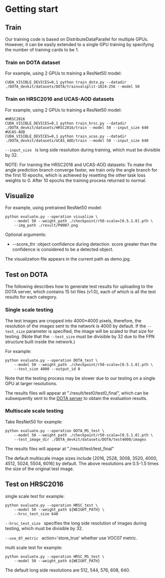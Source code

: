 # Getting start 
## Train
Our training code is based on DistributeDataParallel for multiple GPUs. However, it can be easily extended to a single GPU training by specifying the number of training cards to be 1.
### Train on DOTA dataset 
For example, using 2 GPUs to training a ResNet50 model:
```
CUDA_VISIBLE_DEVICES=0,1 python train_dota.py --datadir ./DOTA_devkit/datasets/DOTA/trainvalsplit-1024-256 --model 50 
```
### Train on HRSC2016 and UCAS-AOD datasets 
For example, using 2 GPUs to training a ResNet50 model:
```
#HRSC2016
CUDA_VISIBLE_DEVICES=0,1 python train_hrsc.py --datadir ./DOTA_devkit/datasets/HRSC2016/train --model 50 --input_size 640
#UCAS-AOD
CUDA_VISIBLE_DEVICES=0,1 python train_ucas.py --datadir ./DOTA_devkit/datasets/UCAS_AOD/train --model 50 --input_size 640
```
`--input_size ` is long side resolution during training,  which must be divisible by 32.

NOTE: For training the HRSC2016 and UCAS-AOD datasets: To make the angle prediction branch converge faster, we train only the angle branch for the first 10 epochs, which is achieved by resetting the other task loss weights to 0. After 10 epochs the training process returned to normal.

## Visualize
For example, using pretrained ResNet50 model:
```
python evaluate.py --operation visualize \
    --model 50 --weight_path ./checkpoint/r50-scale=[0.5.1.0].pth \
    --img_path ./result/P0007.png
```

Optional arguments:
* --score_thr :object confidence during detection. score greater than the confidence is considered to be a detected object.

The visualization file appears in the current path as demo.jpg.

## Test on DOTA
The following describes how to generate test results for uploading to the DOTA server, which contains 15 txt files (v1.0), each of which is all the test results for each category.
### Single scale testing
The test images are cropped into 4000×4000 pixels, therefore, the resolution of the images sent to the network is 4000 by default. If the `--test_size` parameter is specified, the image will be scaled to that size for testing. (Note that the `--test_size` must be divisible by 32 due to the FPN structure built inside the network.)

For example:
```
python evaluate.py --operation DOTA_test \
    --model 50 --weight_path ./checkpoint/r50-scale=[0.5.1.0].pth \
    --test_size 4000 --output_id 0
```

Note that the testing process may be slower due to our testing on a single GPU at larger resolutions.

The results files will appear at "./result/test0/test0_final", which can be subsequently sent to the [DOTA server](http://bed4rs.net:8001/login/) to obtain the evaluation results.

### Multiscale scale testing
Take ResNet50 for example:
```
python evaluate.py --operation DOTA_MS_test \
    --model 50 --weight_path ./checkpoint/r50-scale=[0.5.1.0].pth \
    --test_image_dir ./DOTA_devkit/datasets/DOTA/test4000/images
```
The results files will appear at "./result/test/test_final"

The default multiscale image sizes include [2016, 2528, 3008, 3520, 4000, 4512, 5024, 5504, 6016] by default. The above resolutions are 0.5-1.5 times the size of the original test image. 

## Test on HRSC2016
single scale test for example:
```
python evaluate.py --operation HRSC_test \
    --model 50 --weight_path ${WEIGHT_PATH} \
    --hrsc_test_size 640 
```
`--hrsc_test_size ` specifies the long side resolution of images during testing, which must be divisible by 32.

`--use_07_metric ` action='store_true' whether use VOC07 metric.

multi scale test for example:
```
python evaluate.py --operation HRSC_MS_test \
    --model 50 --weight_path ${WEIGHT_PATH} 
```
The default long side resolutions are 512, 544, 576, 608, 640.
